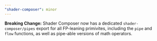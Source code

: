 ```yaml
---
"shader-composer": minor
---
```


**Breaking Change:** Shader Composer now has a dedicated `shader-composer/pipes` export for all FP-leaning primivites, including the `pipe` and `flow` functions, as well as pipe-able versions of math operators.
